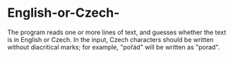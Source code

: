 # English-or-Czech-
The program reads one or more lines of text, and guesses whether the text is in English or Czech. In the input, Czech characters should be written without diacritical marks; for example, "pořád" will be written as "porad".
